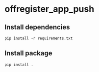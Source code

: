 offregister_app_push
===============

## Install dependencies

    pip install -r requirements.txt

## Install package

    pip install .
